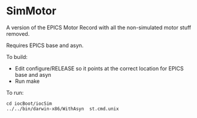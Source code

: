# SimMotor
A version of the EPICS Motor Record with all the non-simulated motor stuff removed.

Requires EPICS base and asyn.

To build:

* Edit configure/RELEASE so it points at the correct location for EPICS base and asyn
* Run make

To run:
```
cd iocBoot/iocSim
../../bin/darwin-x86/WithAsyn  st.cmd.unix
```
